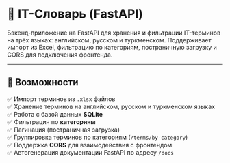 # 📘 IT-Словарь (FastAPI)

Бэкенд-приложение на FastAPI для хранения и фильтрации IT-терминов на трёх языках: английском, русском и туркменском. Поддерживает импорт из Excel, фильтрацию по категориям, постраничную загрузку и CORS для подключения фронтенда.

---

## 🚀 Возможности

✅ Импорт терминов из `.xlsx` файлов  
✅ Хранение терминов на английском, русском и туркменском языках  
✅ Работа с базой данных **SQLite**  
✅ Фильтрация по **категориям**  
✅ Пагинация (постраничная загрузка)  
✅ Группировка терминов по категориям (`/terms/by-category`)  
✅ Поддержка **CORS** для взаимодействия с фронтендом  
✅ Автогенерация документации FastAPI по адресу `/docs`
